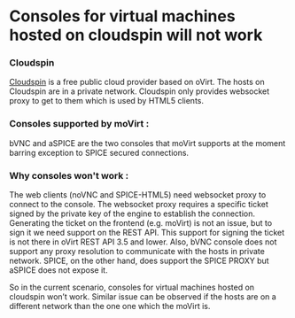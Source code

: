 # Consoles for virtual machines hosted on cloudspin will not work

### Cloudspin  

[Cloudspin](https://cloudspin.me/) is a free public cloud provider based on oVirt. The hosts on Cloudspin are in a private network.
Cloudspin only provides websocket proxy to get to them which is used by HTML5 clients.

### Consoles supported by moVirt :  

bVNC and aSPICE are the two consoles that moVirt supports at the moment barring exception to SPICE secured connections.   

### Why consoles won't work :

The web clients (noVNC and SPICE-HTML5) need websocket proxy to connect to the console.
The websocket proxy requires a specific ticket signed by the private key of the engine to establish the connection.
Generating the ticket on the frontend (e.g. moVirt) is not an issue, but to sign it we need support on the REST API.
This support for signing the ticket is not there in oVirt REST API 3.5 and lower.
Also, bVNC console does not support any proxy resolution to communicate with the hosts in private network.
SPICE, on the other hand, does support the SPICE PROXY but aSPICE does not expose it.

So in the current scenario, consoles for virtual machines hosted on cloudspin won’t work.
Similar issue can be observed if the hosts are on a different network than the one one which the moVirt is.
